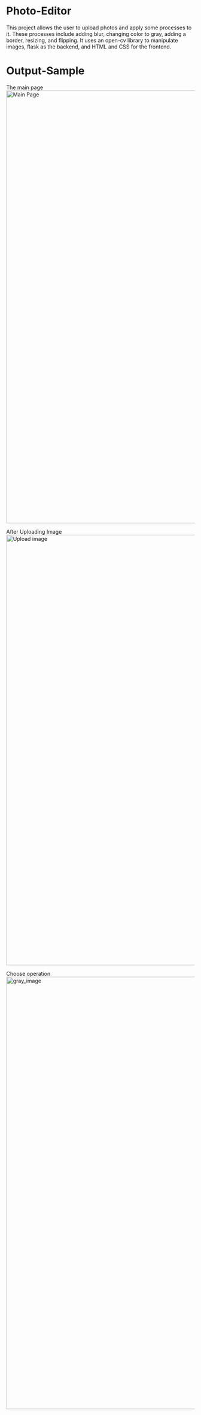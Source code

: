 # Photo-Editor

This project allows the user to upload photos and apply some processes to it. These processes include adding blur, changing color to gray, adding a border, resizing, and flipping. 
It uses an open-cv library to manipulate images, flask as the backend, and HTML and CSS for the frontend. 

# Output-Sample

The main page
<img width="1157" alt="Main Page" src="https://github.com/Ekram-20/Photo-Editor/assets/77066505/1a357081-3651-48c8-ab53-9d3c8b48c423">

After Uploading Image
<img width="1151" alt="Upload image" src="https://github.com/Ekram-20/Photo-Editor/assets/77066505/f359472b-71a6-4928-bea4-893250d3647b">

Choose operation
<img width="1156" alt="gray_image" src="https://github.com/Ekram-20/Photo-Editor/assets/77066505/e9d40f22-3cb9-452e-adbf-aa4b798ecded">

